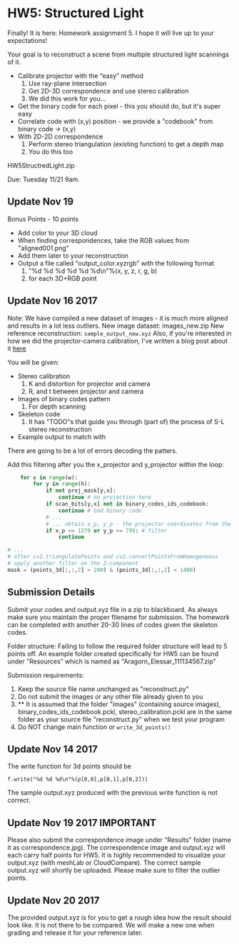 # HW5: Structured Light
Finally! It is here: Homework assignment 5.
I hope it will live up to your expectations!

Your goal is to reconstruct a scene from multiple structured light scannings of it.
* Calibrate projector with the “easy” method
   1. Use ray-plane intersection
   2. Get 2D-3D correspondence and use stereo calibration
   3. We did this work for you...
* Get the binary code for each pixel - this you should do, but it's super easy
* Correlate code with (x,y) position - we provide a "codebook" from binary code -> (x,y)
* With 2D-2D correspondence
   1. Perform stereo triangulation (existing function) to get a depth map
   2. You do this too
 

HW5StructredLight.zip

Due: Tuesday 11/21 9am.

 

## Update Nov 19

Bonus Points - 10 points
* Add color to your 3D cloud
* When finding correspondences, take the RGB values from "aligned001.png"
* Add them later to your reconstruction
* Output a file called "output_color.xyzrgb" with the following format
   1. "%d %d %d %d %d %d\n"%(x, y, z, r, g, b)
   2. for each 3D+RGB point
 
## Update Nov 16 2017
Note: We have compiled a new dataset of images - it is much more aligned and results in a lot less outliers.
New image dataset: images_new.zip
New reference reconstruction: `sample_output_new.xyz`
Also, if you're interested in how we did the projector-camera calibration, I've written a blog post about it [here](http://www.morethantechnical.com/2017/11/17/projector-camera-calibration-the-easy-way/)

You will be given:
* Stereo calibration
   1. K and distortion for projector and camera
   2. R, and t between projector and camera
* Images of binary codes pattern
   1. For depth scanning
* Skeleton code
   1. It has "TODO"s that guide you through (part of) the process of S-L stereo reconstruction
* Example output to match with

There are going to be a lot of errors decoding the patters.

Add this filtering after you the x_projector and y_projector within the  loop:
```python
    for x in range(w):
        for y in range(h):
            if not proj_mask[y,x]:
                continue # no projection here
            if scan_bits[y,x] not in binary_codes_ids_codebook:
                continue # bad binary code
            # ...
            # ... obtain x_p, y_p - the projector coordinates from the codebook
            if x_p >= 1279 or y_p >= 799: # filter
                continue

# ...
# after cv2.triangulatePoints and cv2.convertPointsFromHomogeneous
# apply another filter on the Z-component
mask = (points_3d[:,:,2] > 200) & (points_3d[:,:,2] < 1400)
```

## Submission Details
Submit your codes and output.xyz file in a zip to blackboard.
As always make sure you maintain the proper filename for submission.
The homework can be completed with another 20-30 lines of codes given the skeleton codes.

Folder structure:
Failing to follow the required folder structure will lead to 5 points off. An example folder created specifically for HW5 can be found under "Resources" which is named as "Aragorn_Elessar_111134567.zip"

Submission requirements:
1. Keep the source file name unchanged as "reconstruct.py"
2. Do not submit the images or any other file already given to you
3. ** It is assumed that the folder "images" (containing source images), binary_codes_ids_codebook.pckl, stereo_calibration.pckl are in the same folder as your source file "reconstruct.py" when we test your program
4. Do NOT change main function or `write_3d_points()`

## Update Nov 14 2017
The write function for 3d points should be 
```
f.write("%d %d %d\n"%(p[0,0],p[0,1],p[0,2]))
```
The sample output.xyz produced with the previous write function is not correct.

## Update Nov 19 2017 IMPORTANT
Please also submit the correspondence image under "Results" folder (name it as correspondence.jpg). The correspondence image and output.xyz will each carry half points for HW5. It is highly recommended to visualize your output.xyz (with meshLab or CloudCompare). The correct sample output.xyz will shortly be uploaded. Please make sure to filter the outlier points.

## Update Nov 20 2017
The provided output.xyz is for you to get a rough idea how the result should look like. It is not there to be compared. We will make a new one when grading and release it for your reference later.
